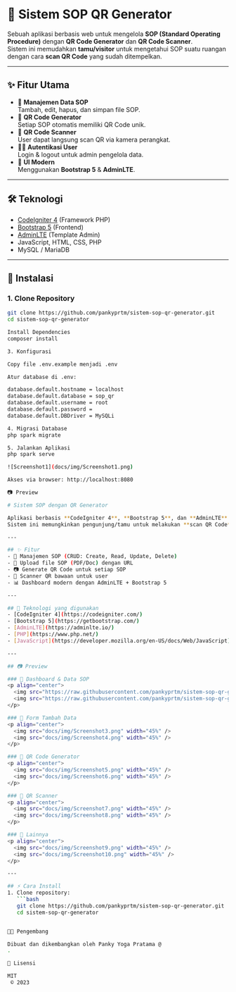 # 📌 Sistem SOP QR Generator

Sebuah aplikasi berbasis web untuk mengelola **SOP (Standard Operating Procedure)** dengan **QR Code Generator** dan **QR Code Scanner**.  
Sistem ini memudahkan **tamu/visitor** untuk mengetahui SOP suatu ruangan dengan cara **scan QR Code** yang sudah ditempelkan.

---

## ✨ Fitur Utama
- 📄 **Manajemen Data SOP**  
  Tambah, edit, hapus, dan simpan file SOP.
- 🔗 **QR Code Generator**  
  Setiap SOP otomatis memiliki QR Code unik.
- 📱 **QR Code Scanner**  
  User dapat langsung scan QR via kamera perangkat.
- 👨‍💻 **Autentikasi User**  
  Login & logout untuk admin pengelola data.
- 🎨 **UI Modern**  
  Menggunakan **Bootstrap 5** & **AdminLTE**.

---

## 🛠️ Teknologi
- [CodeIgniter 4](https://codeigniter.com/) (Framework PHP)
- [Bootstrap 5](https://getbootstrap.com/) (Frontend)
- [AdminLTE](https://adminlte.io/) (Template Admin)
- JavaScript, HTML, CSS, PHP
- MySQL / MariaDB

---

## 🚀 Instalasi

### 1. Clone Repository
```bash
git clone https://github.com/pankyprtm/sistem-sop-qr-generator.git
cd sistem-sop-qr-generator

Install Dependencies
composer install

3. Konfigurasi

Copy file .env.example menjadi .env

Atur database di .env:

database.default.hostname = localhost
database.default.database = sop_qr
database.default.username = root
database.default.password =
database.default.DBDriver = MySQLi

4. Migrasi Database
php spark migrate

5. Jalankan Aplikasi
php spark serve

![Screenshot1](docs/img/Screenshot1.png)

Akses via browser: http://localhost:8080

📷 Preview

# Sistem SOP dengan QR Generator

Aplikasi berbasis **CodeIgniter 4**, **Bootstrap 5**, dan **AdminLTE** yang digunakan untuk mengelola SOP (Standard Operating Procedure) setiap ruangan/departemen.  
Sistem ini memungkinkan pengunjung/tamu untuk melakukan **scan QR Code** agar dapat langsung melihat SOP yang berlaku.

---

## ✨ Fitur
- 🔐 Manajemen SOP (CRUD: Create, Read, Update, Delete)  
- 📄 Upload file SOP (PDF/Doc) dengan URL  
- 📷 Generate QR Code untuk setiap SOP  
- 📱 Scanner QR bawaan untuk user  
- 📊 Dashboard modern dengan AdminLTE + Bootstrap 5  

---

## 🚀 Teknologi yang digunakan
- [CodeIgniter 4](https://codeigniter.com/)  
- [Bootstrap 5](https://getbootstrap.com/)  
- [AdminLTE](https://adminlte.io/)  
- [PHP](https://www.php.net/)  
- [JavaScript](https://developer.mozilla.org/en-US/docs/Web/JavaScript)  

---

## 📷 Preview

### 🔹 Dashboard & Data SOP
<p align="center">
  <img src="https://raw.githubusercontent.com/pankyprtm/sistem-sop-qr-generator/main/docs/img/Screenshot1.png" width="45%" />
  <img src="https://raw.githubusercontent.com/pankyprtm/sistem-sop-qr-generator/main/docs/img/Screenshot2.png" width="45%" />
</p>

### 🔹 Form Tambah Data
<p align="center">
  <img src="docs/img/Screenshot3.png" width="45%" />
  <img src="docs/img/Screenshot4.png" width="45%" />
</p>

### 🔹 QR Code Generator
<p align="center">
  <img src="docs/img/Screenshot5.png" width="45%" />
  <img src="docs/img/Screenshot6.png" width="45%" />
</p>

### 🔹 QR Scanner
<p align="center">
  <img src="docs/img/Screenshot7.png" width="45%" />
  <img src="docs/img/Screenshot8.png" width="45%" />
</p>

### 🔹 Lainnya
<p align="center">
  <img src="docs/img/Screenshot9.png" width="45%" />
  <img src="docs/img/Screenshot10.png" width="45%" />
</p>

---

## ⚡ Cara Install
1. Clone repository:
   ```bash
   git clone https://github.com/pankyprtm/sistem-sop-qr-generator.git
   cd sistem-sop-qr-generator


👨‍💻 Pengembang

Dibuat dan dikembangkan oleh Panky Yoga Pratama @
.

📜 Lisensi

MIT
 © 2023
